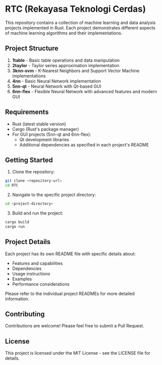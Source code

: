 # RTC (Rekayasa Teknologi Cerdas)

This repository contains a collection of machine learning and data analysis projects implemented in Rust. Each project demonstrates different aspects of machine learning algorithms and their implementations.

## Project Structure

1. **1table** - Basic table operations and data manipulation
2. **2taylor** - Taylor series approximation implementation
3. **3knn-svm** - K-Nearest Neighbors and Support Vector Machine implementations
4. **4nn** - Basic Neural Network implementation
5. **5nn-qt** - Neural Network with Qt-based GUI
6. **6nn-flex** - Flexible Neural Network with advanced features and modern GUI

## Requirements

- Rust (latest stable version)
- Cargo (Rust's package manager)
- For GUI projects (5nn-qt and 6nn-flex):
  - Qt development libraries
  - Additional dependencies as specified in each project's README

## Getting Started

1. Clone the repository:
```bash
git clone <repository-url>
cd RTC
```

2. Navigate to the specific project directory:
```bash
cd <project-directory>
```

3. Build and run the project:
```bash
cargo build
cargo run
```

## Project Details

Each project has its own README file with specific details about:
- Features and capabilities
- Dependencies
- Usage instructions
- Examples
- Performance considerations

Please refer to the individual project READMEs for more detailed information.

## Contributing

Contributions are welcome! Please feel free to submit a Pull Request.

## License

This project is licensed under the MIT License - see the LICENSE file for details.
